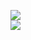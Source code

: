 [![](https://img.shields.io/badge/Made%20With-Github%20Spray-lightgrey.svg?style=for-the-badge&logo=github)](https://github.com/Annihil/github-spray#26917)  
[![](https://i.imgur.com/2DrTn0Z.gif)](https://github.com/Annihil/github-spray)